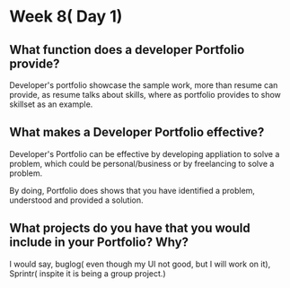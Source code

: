 # Week 8( Day 1)

## What function does a developer Portfolio provide?

Developer's portfolio showcase the sample work, more than resume can provide, as resume talks about skills, where as portfolio provides to show skillset as an example.

## What makes a Developer Portfolio effective?

Developer's Portfolio can be effective by developing appliation to solve a problem, which could be personal/business or by freelancing to solve a problem.

By doing, Portfolio does shows that you have identified a problem, understood and provided a solution.

## What projects do you have that you would include in your Portfolio? Why?

I would say, buglog( even though my UI not good, but I will work on it), Sprintr( inspite it is being a group project.)